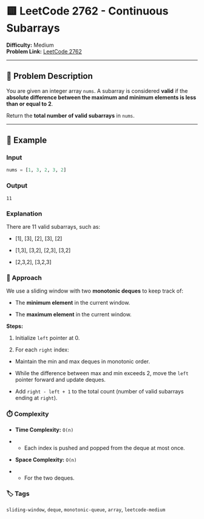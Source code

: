 # 🟨 LeetCode 2762 - Continuous Subarrays

**Difficulty:** Medium  
**Problem Link:** [LeetCode 2762](https://leetcode.com/problems/continuous-subarrays/)

---

## 📘 Problem Description

You are given an integer array `nums`. A subarray is considered **valid** if the **absolute difference between the maximum and minimum elements is less than or equal to 2**.

Return the **total number of valid subarrays** in `nums`.

---

## 🧪 Example

### Input
```python
nums = [1, 3, 2, 3, 2]
```

### Output
`11`

### Explanation
There are 11 valid subarrays, such as:

- [1], [3], [2], [3], [2]

- [1,3], [3,2], [2,3], [3,2]

- [2,3,2], [3,2,3]

### 🚀 Approach
We use a sliding window with two **monotonic deques** to keep track of:

- The **minimum element** in the current window.

- The **maximum element** in the current window.

**Steps:**
1. Initialize `left` pointer at 0.

1. For each `right` index:

- Maintain the min and max deques in monotonic order.

- While the difference between max and min exceeds 2, move the `left` pointer forward and update deques.

- Add `right - left + 1` to the total count (number of valid subarrays ending at `right`).

### ⏱️ Complexity
- **Time Complexity:** `O(n)`

- - Each index is pushed and popped from the deque at most once.

- **Space Complexity:** `O(n)`

- - For the two deques.

### 🏷️ Tags
`sliding-window`, `deque`, `monotonic-queue`, `array`, `leetcode-medium`
